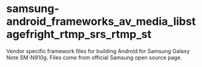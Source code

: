 # samsung-android_frameworks_av_media_libstagefright_rtmp_srs_rtmp_st
Vendor specific framework files for building Android for Samsung Galaxy Note SM-N910g. Files come from official Samsung open source page.
